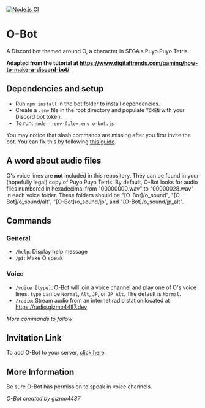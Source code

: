 [![Node.js CI](https://github.com/gizmo4487/O-Bot/actions/workflows/node.js.yml/badge.svg)](https://github.com/gizmo4487/O-Bot/actions/workflows/node.js.yml)
# O-Bot
A Discord bot themed around O, a character in SEGA's Puyo Puyo Tetris

**Adapted from the tutorial at https://www.digitaltrends.com/gaming/how-to-make-a-discord-bot/**

## Dependencies and setup
* Run ``npm install`` in the bot folder to install dependencies.
* Create a ``.env`` file in the root directory and populate ``TOKEN`` with your Discord bot token.
* To run: ``node --env-file=.env o-bot.js``

You may notice that slash commands are missing after you first invite the bot. You can fix this by following [this guide](https://discordjs.guide/creating-your-bot/command-deployment.html). 

## A word about audio files
O's voice lines are **not** included in this repository. They can be found in your (hopefully legal) copy of Puyo Puyo Tetris. By default, O-Bot looks for audio files numbered in hexadecimal from "00000000.wav" to "00000028.wav" in each voice folder. These folders should be "[O-Bot]/o_sound", "[O-Bot]/o_sound/alt", "[O-Bot]/o_sound/jp", and "[O-Bot]/o_sound/jp_alt".

## Commands
### General
* ``/help``: Display help message
* ``/pi``: Make O speak

### Voice
* ``/voice [type]``: O-Bot will join a voice channel and play one of O's voice lines. ``type`` can be ``Normal``, ``Alt``, ``JP``, or ``JP Alt``. The default is ``Normal``.
* ``/radio``: Stream audio from an internet radio station located at https://radio.gizmo4487.dev

*More commands to follow*

## Invitation Link
To add O-Bot to your server, [click here](https://discord.com/oauth2/authorize?client_id=688221134751399992)

## More Information
Be sure O-Bot has permission to speak in voice channels.


*O-Bot created by gizmo4487*
